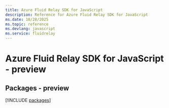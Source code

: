 ```yaml
---
title: Azure Fluid Relay SDK for JavaScript
description: Reference for Azure Fluid Relay SDK for JavaScript
ms.date: 10/28/2025
ms.topic: reference
ms.devlang: javascript
ms.service: fluidrelay
---
```

# Azure Fluid Relay SDK for JavaScript - preview
## Packages - preview
[!INCLUDE [packages](fluid-relay-index.md)]